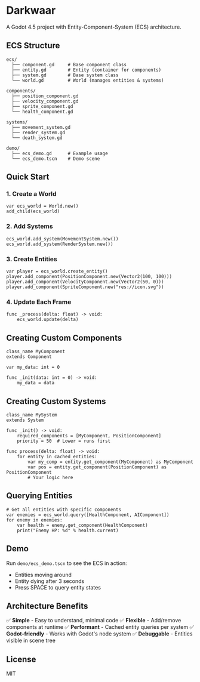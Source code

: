 # Darkwaar

A Godot 4.5 project with Entity-Component-System (ECS) architecture.

## ECS Structure

```
ecs/
  ├── component.gd     # Base component class
  ├── entity.gd        # Entity (container for components)
  ├── system.gd        # Base system class
  └── world.gd         # World (manages entities & systems)

components/
  ├── position_component.gd
  ├── velocity_component.gd
  ├── sprite_component.gd
  └── health_component.gd

systems/
  ├── movement_system.gd
  ├── render_system.gd
  └── death_system.gd

demo/
  ├── ecs_demo.gd      # Example usage
  └── ecs_demo.tscn    # Demo scene
```

## Quick Start

### 1. Create a World

```gdscript
var ecs_world = World.new()
add_child(ecs_world)
```

### 2. Add Systems

```gdscript
ecs_world.add_system(MovementSystem.new())
ecs_world.add_system(RenderSystem.new())
```

### 3. Create Entities

```gdscript
var player = ecs_world.create_entity()
player.add_component(PositionComponent.new(Vector2(100, 100)))
player.add_component(VelocityComponent.new(Vector2(50, 0)))
player.add_component(SpriteComponent.new("res://icon.svg"))
```

### 4. Update Each Frame

```gdscript
func _process(delta: float) -> void:
    ecs_world.update(delta)
```

## Creating Custom Components

```gdscript
class_name MyComponent
extends Component

var my_data: int = 0

func _init(data: int = 0) -> void:
    my_data = data
```

## Creating Custom Systems

```gdscript
class_name MySystem
extends System

func _init() -> void:
    required_components = [MyComponent, PositionComponent]
    priority = 50  # Lower = runs first

func process(delta: float) -> void:
    for entity in cached_entities:
        var my_comp = entity.get_component(MyComponent) as MyComponent
        var pos = entity.get_component(PositionComponent) as PositionComponent
        # Your logic here
```

## Querying Entities

```gdscript
# Get all entities with specific components
var enemies = ecs_world.query([HealthComponent, AIComponent])
for enemy in enemies:
    var health = enemy.get_component(HealthComponent)
    print("Enemy HP: %d" % health.current)
```

## Demo

Run `demo/ecs_demo.tscn` to see the ECS in action:
- Entities moving around
- Entity dying after 3 seconds
- Press SPACE to query entity states

## Architecture Benefits

✅ **Simple** - Easy to understand, minimal code
✅ **Flexible** - Add/remove components at runtime
✅ **Performant** - Cached entity queries per system
✅ **Godot-friendly** - Works with Godot's node system
✅ **Debuggable** - Entities visible in scene tree

## License

MIT
